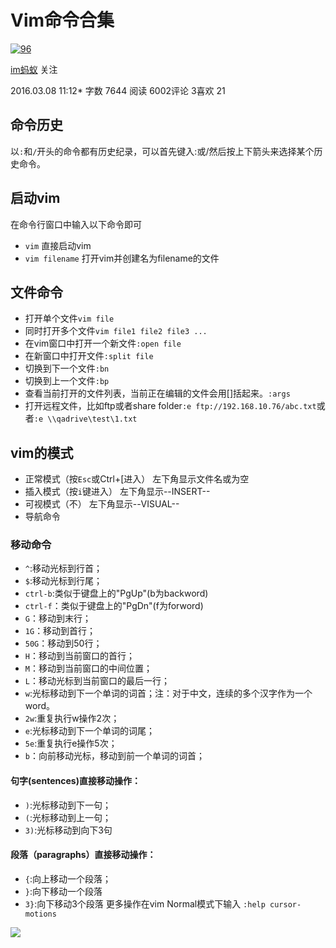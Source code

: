 
# Vim命令合集

[![96](https://upload.jianshu.io/users/upload_avatars/1464813/a5656a9558e9?imageMogr2/auto-orient/strip|imageView2/1/w/96/h/96)](https://www.jianshu.com/u/f5644a13e171)

[im蚂蚁](https://www.jianshu.com/u/f5644a13e171)  关注

2016.03.08 11:12*  字数 7644  阅读 6002评论 3喜欢 21

## 命令历史

以`:`和`/`开头的命令都有历史纪录，可以首先键入:或/然后按上下箭头来选择某个历史命令。

## 启动vim

在命令行窗口中输入以下命令即可

-   `vim`  直接启动vim
-   `vim filename`  打开vim并创建名为filename的文件

## 文件命令

-   打开单个文件`vim file`
-   同时打开多个文件`vim file1 file2 file3 ...`
-   在vim窗口中打开一个新文件`:open file`
-   在新窗口中打开文件`:split file`
-   切换到下一个文件`:bn`
-   切换到上一个文件`:bp`
-   查看当前打开的文件列表，当前正在编辑的文件会用[]括起来。`:args`
-   打开远程文件，比如ftp或者share folder`:e ftp://192.168.10.76/abc.txt`或者`:e \\qadrive\test\1.txt`

## vim的模式

-   正常模式（按`Esc`或Ctrl+[进入） 左下角显示文件名或为空
-   插入模式（按`i`键进入） 左下角显示--INSERT--
-   可视模式（不） 左下角显示--VISUAL--
-   导航命令

### 移动命令

-   `^`:移动光标到行首；
-   `$`:移动光标到行尾；
-   `ctrl-b`:类似于键盘上的"PgUp"(b为backword)
-   `ctrl-f`：类似于键盘上的"PgDn"(f为forword)
-   `G`：移动到末行；
-   `1G`：移动到首行；
-   `50G`：移动到50行；
-   `H`：移动到当前窗口的首行；
-   `M`：移动到当前窗口的中间位置；
-   `L`：移动光标到当前窗口的最后一行；
-   `w`:光标移动到下一个单词的词首；注：对于中文，连续的多个汉字作为一个word。
-   `2w`:重复执行w操作2次；
-   `e`:光标移动到下一个单词的词尾；
-   `5e`:重复执行e操作5次；
-   `b`：向前移动光标，移动到前一个单词的词首；

#### 句字(sentences)直接移动操作：

-   `)`:光标移动到下一句；
-   `(`:光标移动到上一句；
-   `3)`:光标移动到向下3句

#### 段落（paragraphs）直接移动操作：

-   `{`:向上移动一个段落；
-   `}`:向下移动一个段落
-   `3}`:向下移动3个段落
更多操作在vim Normal模式下输入  `:help cursor-motions`

![](https://upload-images.jianshu.io/upload_images/1464813-64f174231649a882)
<!--stackedit_data:
eyJoaXN0b3J5IjpbLTEyMDg0OTk0ODksMTQ3MzAwNTAxNV19
-->